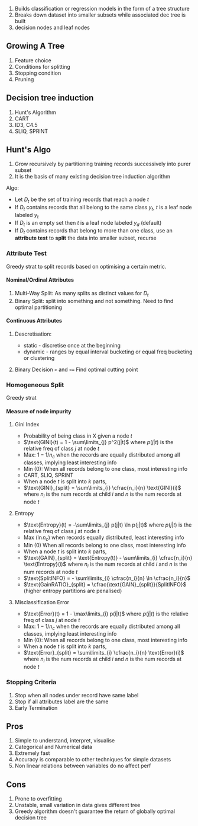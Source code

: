 1. Builds classification or regression models in the form of a tree structure
2. Breaks down dataset into smaller subsets while associated dec tree is built
3. decision nodes and leaf nodes

## Growing A Tree
1. Feature choice
2. Conditions for splitting
3. Stopping condition
4. Pruning

## Decision tree induction
1. Hunt's Algorithm
2. CART
3. ID3, C4.5
4. SLIQ, SPRINT

## Hunt's Algo

1. Grow recursively by partitioning training records successively into purer subset
2. It is the basis of many existing decision tree induction algorithm

Algo:

- Let $D_t$ be the set of training records that reach a node $t$
- If $D_t$ contains records that all belong to the same class $y_t$, $t$ is a leaf node labeled $y_t$
- If $D_t$ is an empty set then $t$ is a leaf node labeled $y_d$ (default)
- If $D_t$ contains records that belong to more than one class, use an **attribute test** to **split** the data into smaller subset, recurse

### Attribute Test
Greedy strat to split records based on optimising a certain metric. 

#### Nominal/Ordinal Attributes
1. Multi-Way Split: As many splits as distinct values for $D_t$
2. Binary Split: split into something and not something. Need to find optimal partitioning

#### Continuous Attributes

1. Descretisation:
    - static - discretise once at the beginning
    - dynamic - ranges by equal interval bucketing or equal freq bucketing or clustering

2. Binary Decision `<` and `>=` Find optimal cutting point

### Homogeneous Split
Greedy strat

#### Measure of node impurity

1. Gini Index
    - Probability of being class in X given a node $t$
    - $\text{GINI}(t) = 1 - \sum\limits_{j} p^2(j|t)$ where $p(j|t)$ is the relative freq of class $j$ at node $t$
    - Max: $1 - 1/n_c$ when the records are equally distributed among all classes, implying least interesting info
    - Min (0): When all records belong to one class, most interesting info
    - CART, SLIQ, SPRINT
    - When a node $t$ is split into $k$ parts,
    - $\text{GINI}_{split} = \sum\limits_{i} \cfrac{n_i}{n} \text{GINI}(i)$ where $n_i$ is the num records at child $i$ and $n$ is the num records at node $t$

2. Entropy
    - $\text{Entropy}(t) = -\sum\limits_{j} p(j|t) \ln p(j|t)$ where $p(j|t)$ is the relative freq of class $j$ at node $t$
    - Max ($\ln n_c$) when records equally distributed, least interesting info
    - Min (0) When all records belong to one class, most interesting info
    - When a node $t$ is split into $k$ parts,
    - $\text{GAIN}_{split} = \text{Entropy(t)} - \sum\limits_{i} \cfrac{n_i}{n} \text{Entropy}(i)$ where $n_i$ is the num records at child $i$ and $n$ is the num records at node $t$
    - $\text{SplitINFO} = - \sum\limits_{i} \cfrac{n_i}{n} \ln \cfrac{n_i}{n}$
    - $\text{GainRATIO}_{split} = \cfrac{\text{GAIN}_{split}}{SplitINFO}$ (higher entropy partitions are penalised)

3. Misclassification Error
    - $\text{Error}(t) = 1 - \max\limits_{i} p(i|t)$ where $p(j|t)$ is the relative freq of class $j$ at node $t$
    - Max: $1 - 1/n_c$ when the records are equally distributed among all classes, implying least interesting info
    - Min (0): When all records belong to one class, most interesting info
    - When a node $t$ is split into $k$ parts,
    - $\text{Error}_{split} = \sum\limits_{i} \cfrac{n_i}{n} \text{Error}(i)$ where $n_i$ is the num records at child $i$ and $n$ is the num records at node $t$

### Stopping Criteria

1. Stop when all nodes under record have same label
2. Stop if all attributes label are the same
3. Early Termination

## Pros

1. Simple to understand, interpret, visualise
2. Categorical and Numerical data
3. Extremely fast
4. Accuracy is comparable to other techniques for simple datasets
5. Non linear relations between variables do no affect perf

## Cons

1. Prone to overfitting
2. Unstable, small variation in data gives different tree
3. Greedy algorithm doesn't guarantee the return of globally optimal decision tree


